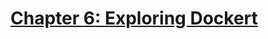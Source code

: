 # [Chapter 6: Exploring Dockert](https://github.com/rusrushal13/Docker-Up-and-Running-Notes/blob/master/Chapter6.md#chapter-6-exploring-dockert)

